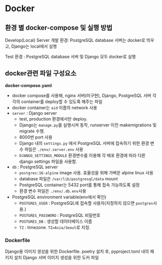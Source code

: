# Docker

## 환경 별 docker-compose 및 실행 방법
Develop(Local) Server 개발 환경: PostgreSQL database 서버는 docker로 띄우고, Django는 local에서 실행

Test 환경 : PostgreSQL database 서버 및 Django 모두 docker로 실행

## docker관련 파일 구성요소
**docker-compose.yaml**
- docker compose를 사용해, nginx 서버(미구현), Django, PostgreSQL 서버 각각의 container를 deploy할 수 있도록 해주는 파일
- docker container는 `aid` 이름의 network 사용
- `server` : Django server
  - test, production 환경에서만 deploy.
  - Django는 `manage.py`를 실행시켜 동작, runserver 이전 makemigrations 및 migrate 수행.
  - 8000번 port 사용
  - Django 내의 `settings.py` 에서 PostgreSQL 서버에 접속하기 위한 환경 변수 파일은 `./env/.server.env` 사용
  - `DJANGO_SETTINGS_MODULE` 환경변수를 이용해 각 배포 환경에 따라 다른 django settings 파일을 사용함.
- `db` : PostgreSQL server
  - `postgres:16-alpine` image 사용. 효율성을 위해 가벼운 alpine linux 사용
  - database 파일은 `/var/lib/postgresql/data` mount
  - PostgreSQL container는 5432 port를 통해 접속 가능하도록 설정
  - 환경 변수 파일은 `./env/.db.env`사용
- PostgreSQL environment variable(env에서 확인)
  - `POSTGRES_USER` : PostgreSQL에 접속할 사용자(지정하지 않으면 `postgres`사용.)
  - `POSTGRES_PASSWORD` : PostgreSQL 비밀번호
  - `POSTGRES_DB` : 생성할 데이터베이스 이름
  - `TZ` : timezone. `TZ=Asia/Seoul`로 지정.


### Dockerfile
Django용 이미지 생성을 위한 Dockerfile. poetry 설치 후, pyproject.toml 내의 패키지 설치
Django 서버 이미지 생성을 위한 도커 파일
